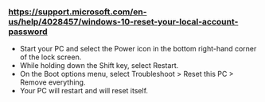 
### https://support.microsoft.com/en-us/help/4028457/windows-10-reset-your-local-account-password

- Start your PC and select the Power  icon in the bottom right-hand corner of the lock screen. 
- While holding down the Shift key, select Restart. 
- On the Boot options menu, select Troubleshoot > Reset this PC > Remove everything. 
- Your PC will restart and will reset itself. 


